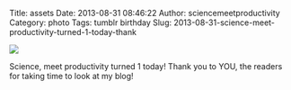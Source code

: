 Title: assets
Date: 2013-08-31 08:46:22
Author: sciencemeetproductivity
Category: photo
Tags: tumblr birthday
Slug: 2013-08-31-science-meet-productivity-turned-1-today-thank

![](http://38.media.tumblr.com/7a3fd66b8615313896a779e15e10e32b/birthday1_1280.jpg)

Science, meet productivity turned 1 today! Thank you to YOU, the readers for taking time to look at my blog!
